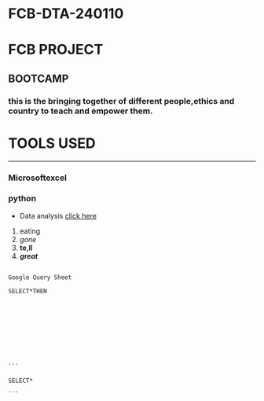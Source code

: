 # FCB-DTA-240110
# FCB PROJECT

## BOOTCAMP

### this is the bringing together of different people,ethics and country to teach and empower them.
# TOOLS USED
---
### Microsoftexcel
### python
- Data analysis
[click here](www.google.com)
1. eating
2. *gone*
3. **te,ll**
4. ***great***


````

Google Query Sheet

SELECT*THEN










```

SELECT*

```
